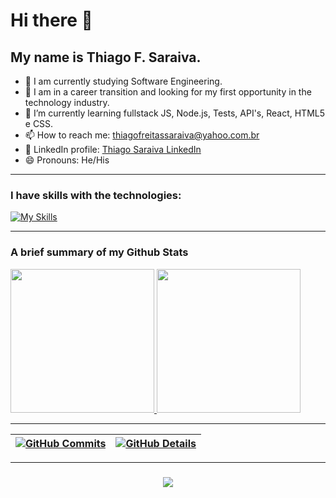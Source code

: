 # Hi there 👋
## My name is Thiago F. Saraiva.

- 🔭 I am currently studying Software Engineering.
- 🎯 I am in a career transition and looking for my first opportunity in the technology industry.
- 🌱 I’m currently learning fullstack JS, Node.js, Tests, API's, React, HTML5 e CSS.  
- 📫 How to reach me: thiagofreitassaraiva@yahoo.com.br
- 👔 LinkedIn profile: [Thiago Saraiva LinkedIn](https://www.linkedin.com/in/thiago-saraiva-34a7895a/target=blank)
- 😄 Pronouns: He/His

---

### I have skills with the technologies:
[![My Skills](https://skillicons.dev/icons?i=js,nodejs,react,html,css,java,spring,cs,python,c,cpp,dotnet,mongodb,mysql,firebase)](https://skillicons.dev)

---

### A brief summary of my Github Stats
<div>
  <a href="https://github.com/Thisaraiva">
  <img height="230em" src="https://github-readme-stats.vercel.app/api?username=Thisaraiva&show_icons=true&theme=github_dark"/>
  <img height="230em" src="https://github-readme-stats.vercel.app/api/top-langs/?username=Thisaraiva&layout=compact&langs_count=16&theme=prussian"/>
</div>

---

 | [![GitHub Commits](http://github-profile-summary-cards.vercel.app/api/cards/productive-time?username=Thisaraiva&theme=dracula&utcOffset=-3)](https://github.com/vn7n24fzkq/github-profile-summary-cards) | [![GitHub Details](http://github-profile-summary-cards.vercel.app/api/cards/profile-details?username=Thisaraiva&theme=dracula)](https://github.com/vn7n24fzkq/github-profile-summary-cards) |  
 | ----------- | ----------- |

 ---

###
   <div align="center" >
     <img src="https://github-profile-trophy.vercel.app/?username=Thisaraiva&row=1&column=6&theme=dracula&margin-w=15&margin-h=15"/>
  </div>
